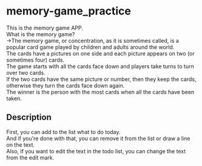 # memory-game_practice
This is the memory game APP.<br>
What is the memory game?<br>
→The memory game, or concentration, as it is sometimes called, is a popular card game played by children and adults around the world.<br>
The cards have a pictures on one side and each picture appears on two (or sometimes four) cards.<br>
The game starts with all the cards face down and players take turns to turn over two cards. <br>
If the two cards have the same picture or number, then they keep the cards, otherwise they turn the cards face down again. <br>
The winner is the person with the most cards when all the cards have been taken.

## Description
First, you can add to the list what to do today.<br>
And if you're done with that, you can remove it from the list or draw a line on the text.<br> 
Also, if you want to edit the text in the todo list, you can change the text from the edit mark.
